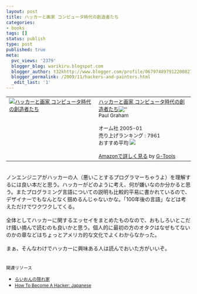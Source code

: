 ```yaml
---
layout: post
title: ハッカーと画家 コンピュータ時代の創造者たち
categories:
- books
tags: []
status: publish
type: post
published: true
meta:
  pvc_views: '2379'
  blogger_blog: warikiru.blogspot.com
  blogger_author: t32khttp://www.blogger.com/profile/06797489791220082722noreply@blogger.com
  blogger_permalink: /2009/11/hackers-and-painters.html
  _edit_last: '1'
---
```

<table border="0" cellpadding="5"><tbody><tr><td valign="top"><span style="font-size:85%;"><a href="http://www.amazon.co.jp/exec/obidos/ASIN/4274065979/warikiru-22/ref=nosim/" target="_blank"><img src="http://ecx.images-amazon.com/images/I/511SV9NXW2L._SL160_.jpg" alt="ハッカーと画家 コンピュータ時代の創造者たち" border="0" /></a></span></td><td valign="top"><span style="font-size:85%;"><a href="http://www.amazon.co.jp/%E3%83%8F%E3%83%83%E3%82%AB%E3%83%BC%E3%81%A8%E7%94%BB%E5%AE%B6-%E3%82%B3%E3%83%B3%E3%83%94%E3%83%A5%E3%83%BC%E3%82%BF%E6%99%82%E4%BB%A3%E3%81%AE%E5%89%B5%E9%80%A0%E8%80%85%E3%81%9F%E3%81%A1-%E3%83%9D%E3%83%BC%E3%83%AB-%E3%82%B0%E3%83%AC%E3%82%A2%E3%83%A0/dp/4274065979%3FSubscriptionId%3D15SMZCTB9V8NGR2TW082%26tag%3Dwarikiru-22%26linkCode%3Dxm2%26camp%3D2025%26creative%3D165953%26creativeASIN%3D4274065979" target="_blank">ハッカーと画家 コンピュータ時代の創造者たち</a><img src="http://www.blogger.com/%27http://www.assoc-amazon.jp/e/ir?t=" l="ur2&amp;o=" 9="" alt="''" width="'1'" border="'0'" height="'1'" /><br />Paul Graham<br /><br />オーム社  2005-01<br />売り上げランキング : 7961<br />おすすめ平均  <img src="http://g-images.amazon.com/images/G/01/detail/stars-4-5.gif" /><br /><br /><a href="http://www.amazon.co.jp/%E3%83%8F%E3%83%83%E3%82%AB%E3%83%BC%E3%81%A8%E7%94%BB%E5%AE%B6-%E3%82%B3%E3%83%B3%E3%83%94%E3%83%A5%E3%83%BC%E3%82%BF%E6%99%82%E4%BB%A3%E3%81%AE%E5%89%B5%E9%80%A0%E8%80%85%E3%81%9F%E3%81%A1-%E3%83%9D%E3%83%BC%E3%83%AB-%E3%82%B0%E3%83%AC%E3%82%A2%E3%83%A0/dp/4274065979%3FSubscriptionId%3D15SMZCTB9V8NGR2TW082%26tag%3Dwarikiru-22%26linkCode%3Dxm2%26camp%3D2025%26creative%3D165953%26creativeASIN%3D4274065979" target="_blank">Amazonで詳しく見る</a></span><span style="font-size:85%;"> </span><span style="font-size:85%;">by <a href="http://www.goodpic.com/mt/aws/index.html">G-Tools</a></span></td></tr></tbody></table><br />ノンエンジニアがハッカーの人（悪いことするプログラマーちゃうよ）を理解するには良い本だと思う。ハッカーがどのように考え、何が嫌いなのか分かると思う。またプログラミング言語についての説明も比較的平易に書かれているので、デザイナーでもなんとなく掴めるんじゃないかな。「100年後の言語」などは考えただけでワクワクしてくる。<br /><br />全体としてハッカーに関するエッセイをまとめたものなので、おもしろいとこだけ掻い摘んで読むのも良いかと思う。個人的に最初の方のオタクはなぜもてないのかの章などはちょっとアメリカ的な文化でよくわからなかった。<br /><br />まぁ、そんなわけでハッカーに興味ある人は読んでおいた方がいいぞ。<br /><br /><br /><span style="font-size:85%;">関連リソース<br /></span><ul><li><span style="font-size:85%;"><a href="http://d.hatena.ne.jp/lionfan/">らいおんの隠れ家</a></span></li><li><span style="font-size:85%;"><a href="http://cruel.org/freeware/hacker.html">How To Become A Hacker: Japanese</a></span></li></ul>
